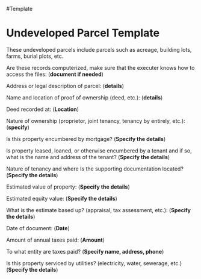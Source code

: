 #Template 
# Undeveloped Parcel Template
These undeveloped parcels include parcels such as acreage, building lots, farms, burial plots, etc.

Are these records computerized, make sure that the executer knows how to access the files:  (**document if needed**)

Address or legal description of parcel:
    (**details**)

Name and location of proof of ownership (deed, etc.):
    (**details**)

Deed recorded at:
    (**Location**)

Nature of ownership (proprietor, joint tenancy, tenancy by entirely, etc.):
    (**specify**)

Is this property encumbered by mortgage?
    (**Specify the details**)

Is property leased, loaned, or otherwise encumbered by a tenant and if so, what is the name and address of the tenant?
    (**Specify the details**)

Nature of tenancy and where Is the supporting documentation located?
    (**Specify the details**)

Estimated value of property:
    (**Specify the details**)

Estimated equity value:
    (**Specify the details**)

What is the estimate based up? (appraisal, tax assessment, etc.):
    (**Specify the details**)

Date of document:
    (**Date**)

Amount of annual taxes paid:
    (**Amount**)

To what entity are taxes paid?
    (**Specify name, address, phone**)

Is this property serviced by utilities? (electricity, water, sewerage, etc.)
    (**Specify the details**)
  